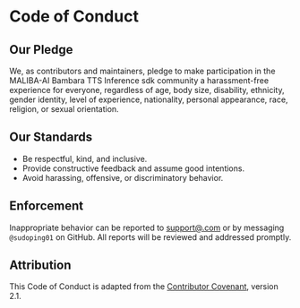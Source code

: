 # Code of Conduct

## Our Pledge
We, as contributors and maintainers, pledge to make participation in the MALIBA-AI Bambara TTS Inference sdk community a harassment-free experience for everyone, regardless of age, body size, disability, ethnicity, gender identity, level of experience, nationality, personal appearance, race, religion, or sexual orientation.

## Our Standards
- Be respectful, kind, and inclusive.
- Provide constructive feedback and assume good intentions.
- Avoid harassing, offensive, or discriminatory behavior.

## Enforcement
Inappropriate behavior can be reported to [support@.com](mailto:ml.maliba.ai@gmail.com) or by messaging `@sudoping01` on GitHub. All reports will be reviewed and addressed promptly.

## Attribution
This Code of Conduct is adapted from the [Contributor Covenant](https://www.contributor-covenant.org), version 2.1.